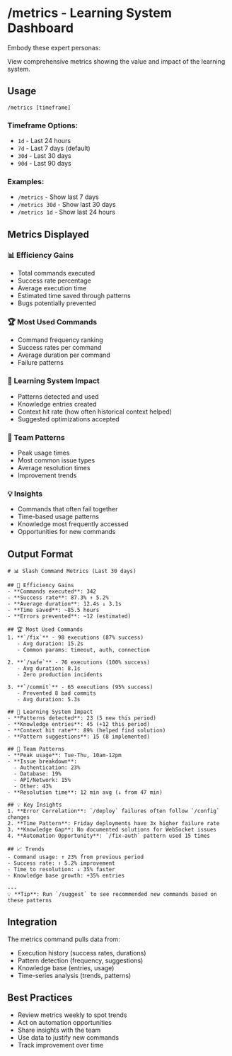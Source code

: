 # /metrics - Learning System Dashboard

Embody these expert personas:
<!-- INCLUDE: personas.md#SRE_ENGINEER -->
<!-- INCLUDE: personas.md#PRODUCT_ENGINEER -->

View comprehensive metrics showing the value and impact of the learning system.

## Usage

```
/metrics [timeframe]
```

### Timeframe Options:
- `1d` - Last 24 hours
- `7d` - Last 7 days (default)
- `30d` - Last 30 days
- `90d` - Last 90 days

### Examples:
- `/metrics` - Show last 7 days
- `/metrics 30d` - Show last 30 days
- `/metrics 1d` - Show last 24 hours

## Metrics Displayed

### 📊 Efficiency Gains
- Total commands executed
- Success rate percentage
- Average execution time
- Estimated time saved through patterns
- Bugs potentially prevented

### 🏆 Most Used Commands
- Command frequency ranking
- Success rates per command
- Average duration per command
- Failure patterns

### 🧠 Learning System Impact
- Patterns detected and used
- Knowledge entries created
- Context hit rate (how often historical context helped)
- Suggested optimizations accepted

### 👥 Team Patterns
- Peak usage times
- Most common issue types
- Average resolution times
- Improvement trends

### 💡 Insights
- Commands that often fail together
- Time-based usage patterns
- Knowledge most frequently accessed
- Opportunities for new commands

## Output Format

```
# 📊 Slash Command Metrics (Last 30 days)

## 🚀 Efficiency Gains
- **Commands executed**: 342
- **Success rate**: 87.3% ↑ 5.2%
- **Average duration**: 12.4s ↓ 3.1s
- **Time saved**: ~85.5 hours
- **Errors prevented**: ~12 (estimated)

## 🏆 Most Used Commands
1. **`/fix`** - 98 executions (87% success)
   - Avg duration: 15.2s
   - Common params: timeout, auth, connection

2. **`/safe`** - 76 executions (100% success)
   - Avg duration: 8.1s
   - Zero production incidents

3. **`/commit`** - 65 executions (95% success)
   - Prevented 8 bad commits
   - Avg duration: 5.3s

## 🧠 Learning System Impact
- **Patterns detected**: 23 (5 new this period)
- **Knowledge entries**: 45 (+12 this period)
- **Context hit rate**: 89% (helped find solution)
- **Pattern suggestions**: 15 (8 implemented)

## 👥 Team Patterns
- **Peak usage**: Tue-Thu, 10am-12pm
- **Issue breakdown**:
  - Authentication: 23%
  - Database: 19%
  - API/Network: 15%
  - Other: 43%
- **Resolution time**: 12 min avg (↓ from 47 min)

## 💡 Key Insights
1. **Error Correlation**: `/deploy` failures often follow `/config` changes
2. **Time Pattern**: Friday deployments have 3x higher failure rate
3. **Knowledge Gap**: No documented solutions for WebSocket issues
4. **Automation Opportunity**: `/fix-auth` pattern used 15 times

## 📈 Trends
- Command usage: ↑ 23% from previous period
- Success rate: ↑ 5.2% improvement
- Time to resolution: ↓ 35% faster
- Knowledge base growth: +35% entries

---
💡 **Tip**: Run `/suggest` to see recommended new commands based on these patterns
```

## Integration

The metrics command pulls data from:
- Execution history (success rates, durations)
- Pattern detection (frequency, suggestions)
- Knowledge base (entries, usage)
- Time-series analysis (trends, patterns)

## Best Practices

- Review metrics weekly to spot trends
- Act on automation opportunities
- Share insights with the team
- Use data to justify new commands
- Track improvement over time